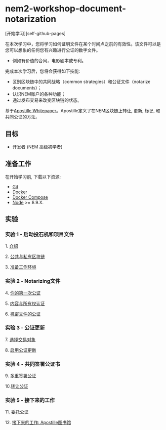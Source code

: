 # nem2-workshop-document-notarization

[开始学习][self-github-pages]

在本次学习中，您将学习如何证明文件在某个时间点之前的有效性。该文件可以是您可以想象的任何您有兴趣进行公证的数字文件。
- 例如有价值的合同，电影剧本或专利。

完成本次学习后，您将会获得如下技能:

- 区别区块链中的共同战略（common strategies）和公证文件（notarize documents）；
- 认识NEM账户的各种功能；
- 通过发布交易来改变区块链的状态。

基于[Apostille Whitepaper](https://nem.io/wp-content/themes/nem/files/ApostilleWhitePaper.pdf)。Apostille定义了在NEM区块链上转让, 更新, 标记, 和共同公证的方法。

## 目标

* 开发者 (NEM 高级初学者)

## 准备工作

在开始学习前, 下载以下资源:

* [Git](https://git-scm.com/book/en/v2/Getting-Started-Installing-Git)
* [Docker](https://docs.docker.com/install/)
* [Docker Compose](https://docs.docker.com/compose/install/)
* [Node](https://nodejs.org/en/download/) >= 8.9.X.

## 实验

### 实验 1 - 启动投石机和项目文件

1\. [介绍](https://domakun.github.io/nem2-workshop-document-notarization/lessons/introduction/)

2\. [公共与私有区块链](https://domakun.github.io/nem2-workshop-document-notarization/lessons/public-and-private-blockchain/)

3\. [准备工作环境](https://domakun.github.io/nem2-workshop-document-notarization/lessons/prepare-your-workstation/)


### 实验 2 - Notarizing文件

4\. [你的第一次公证](https://domakun.github.io/nem2-workshop-document-notarization/lessons/first-notarization/)

5\. [内容与所有权认证](https://domakun.github.io/nem2-workshop-document-notarization/lessons/content-and-ownership-verification/)

6\. [机密文件的公证](https://domakun.github.io/nem2-workshop-document-notarization/lessons/confidential-notarization/)

### 实验 3 - 公证更新

7\. [选择交易对象](https://domakun.github.io/nem2-workshop-document-notarization/lessons/recipient/)

8\. [启用公证更新](https://domakun.github.io/nem2-workshop-document-notarization/lessons/notarization-updates/)

### 实验 4 - 共同签署公证书

9\. [多重签署公证](https://domakun.github.io/nem2-workshop-document-notarization/lessons/co-signed-notarization/)

10\.[转让公证](https://domakun.github.io/nem2-workshop-document-notarization/lessons/transfer-notarization/)


### 实验 5 - 接下来的工作

11\. [委托公证](https://domakun.github.io/nem2-workshop-document-notarization/lessons/delegated-notarization/)

12\. [接下来的工作: Apostille图书馆](https://domakun.github.io/nem2-workshop-document-notarization/lessons/future-work/)

